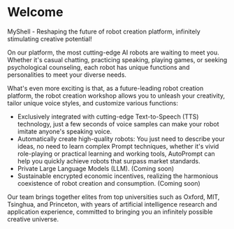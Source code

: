 # Welcome

MyShell - Reshaping the future of robot creation platform, infinitely stimulating creative potential!

On our platform, the most cutting-edge AI robots are waiting to meet you. Whether it's casual chatting, practicing speaking, playing games, or seeking psychological counseling, each robot has unique functions and personalities to meet your diverse needs.

What's even more exciting is that, as a future-leading robot creation platform, the robot creation workshop allows you to unleash your creativity, tailor unique voice styles, and customize various functions:

* Exclusively integrated with cutting-edge Text-to-Speech (TTS) technology, just a few seconds of voice samples can make your robot imitate anyone's speaking voice.
* Automatically create high-quality robots: You just need to describe your ideas, no need to learn complex Prompt techniques, whether it's vivid role-playing or practical learning and working tools, AutoPrompt can help you quickly achieve robots that surpass market standards.
* Private Large Language Models (LLM). (Coming soon)
* Sustainable encrypted economic incentives, realizing the harmonious coexistence of robot creation and consumption. (Coming soon)

Our team brings together elites from top universities such as Oxford, MIT, Tsinghua, and Princeton, with years of artificial intelligence research and application experience, committed to bringing you an infinitely possible creative universe.